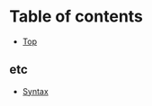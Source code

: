# Table of contents

* [Top](contents/README.md)

## etc

* [Syntax](contents/markdown-syntax/README.md)
